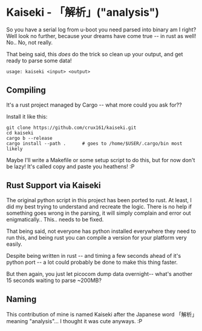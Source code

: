 # Kaiseki - 「解析」("analysis")

So you have a serial log from u-boot you need parsed
into binary am I right? Well look no further, because your
dreams have come true -- in rust as well! No.. No, not really.

That being said, this *does* do the trick so clean up your output,
and get ready to parse some data!

```
usage: kaiseki <input> <output>
```

## Compiling

It's a rust project managed by Cargo -- what more could you ask for??

Install it like this:
```
git clone https://github.com/crux161/kaiseki.git
cd kaiseki
cargo b --release
cargo install --path .		# goes to /home/$USER/.cargo/bin most likely
```

Maybe I'll write a Makefile or some setup script to do this, but for
now don't be lazy! It's called copy and paste you heathens! :P


## Rust Support via Kaiseki

The original python script in this project has been ported to rust.
At least, I did my best trying to understand and recreate the logic.
There is no help if something goes wrong in the parsing, it will simply
complain and error out enigmatically.. This.. needs to be fixed.

That being said, not everyone has python installed everywhere they need
to run this, and being rust you can compile a version for your platform
very easily.

Despite being written in rust -- and timing a few seconds ahead of it's
python port -- a lot could probably be done to make this thing faster.

But then again, you just let picocom dump data overnight-- what's
another 15 seconds waiting to parse ~200MB?

## Naming

This contribution of mine is named Kaiseki after the Japanese
word 「解析」meaning "analysis"... I thought it was cute anyways. :P
